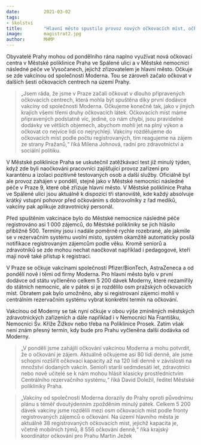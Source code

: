 ```yaml
---
date:         2021-03-02
tags:         
- školství
title:        "Hlavní město spustilo provoz nových očkovacích míst, očkuje se už vakcínou od Moderny"
image: 	      magistrat2.jpg
author:       MHMP
---
```


Obyvatelé Prahy mohou od pondělního rána naplno využívat nová očkovací centra v Městské poliklinice Praha ve Spálené ulici a v Městské nemocnici následné péče ve Vysočanech, jejichž zřizovatelem je hlavní město. Očkuje se zde vakcínou od společnosti Moderna. Tou se zároveň začalo očkovat v dalších šesti očkovacích centrech na území Prahy.

> „Jsem ráda, že jsme v Praze začali očkovat v dlouho připravených očkovacích centrech, která mohla být spuštěna díky první dodávce vakcíny od společnosti Moderna. Očkujeme konečně tak, jako v jiných krajích všemi třemi druhy očkovacích látek. Očkovacích míst máme připravených podstatně víc, jediné, co nám chybí, jsou pravidelné dodávky ve větších objemech, abychom mohli jet na plný výkon a očkovat co nejvíce lidí co nejrychleji. Vakcíny rozdělujeme do očkovacích míst podle počtu registrovaných, tím reagujeme na zájem ze strany Pražanů,“ říká Milena Johnová, radní pro zdravotnictví a sociální politiku.

V Městské poliklinice Praha se uskutečnil zatěžkávací test již minulý týden, když zde byli naočkováni pracovníci zajišťující provoz zařízení pro karanténu a izolaci pozitivně testovaných osob a další služby. Oficiálně byl ale provoz zahájen v pondělí, stejně jako v Městské nemocnici následné péče v Praze 9, které obě zřizuje hlavní město. V Městské poliklinice Praha ve Spálené ulici jsou aktuálně k dispozici tři stanoviště, kde každý absolvuje krátký vstupní pohovor před očkováním s dobrovolníky z řad mediků, vakcíny pak aplikuje zdravotnický personál.

Před spuštěním vakcinace bylo do Městské nemocnice následné péče registrováno asi 1 000 zájemců, do Městské polikliniky se jich hlásilo přibližně 500. Termíny jsou i nadále poměrně rychle rozebrané, ale jakmile se v rezervačním systému uvolní místo, systém okamžitě automaticky posílá notifikace registrovaným zájemcům podle věku. Kromě seniorů a zdravotníků se zde mohou nechat naočkovat například i pedagogové, kteří mají nově také přístup k registraci.

V Praze se očkuje vakcínami společností Pfizer/BionTech, AstraZeneca a od pondělí nově i těmi od firmy Moderna. Pro hlavní město bylo v první dodávce od státu vyčleněno celkem 5 200 dávek Moderny, které nezamířily do státních nemocnic, ale v pátek si je rozdělilo osm pražských očkovacích míst. Obratem pak bylo umožněno, aby si registrovaní zájemci mohli v centrálním rezervačním systému vybrat konkrétní termín na očkování.

Vakcínou od Moderny se tak nyní očkuje v obou výše zmíněných městských zdravotnických zařízeních a dále například i v Nemocnici Na Františku, Nemocnici Sv. Kříže Žižkov nebo třeba na Poliklinice Prosek. Zatím však není znám přesný termín, kdy bude pro Prahu vyčleněna další dodávka od Moderny.

> „V pondělí jsme zahájili očkování vakcínou Moderna a mohu potvrdit, že o očkování je zájem. Aktuálně očkujeme asi 80 lidí denně, ale jsme schopni rozšířit očkovací kapacity až na 120 lidí denně v závislosti na množství dodaných vakcín. Senioři starší sedmdesáti let, zdravotníci nebo nově učitelé se k nám mohou hlásit klasicky prostřednictvím Centrálního rezervačního systému,“ říká David Doležil, ředitel Městské polikliniky Praha.

> „Vakcíny od společnosti Moderna dorazily do Prahy oproti původnímu plánu s téměř dvoutýdenním zpožděním minulý pátek. Celkem 5 200 dávek vakcíny jsme rozdělili mezi osm očkovacích míst podle fronty registrovaných zájemců o očkování. Na území hlavního města je aktuálně 38 registrovaných očkovacích míst, jejichž kapacita je, včetně mobilních týmů, 8 556 očkování denně,“ říká krajský koordinátor očkování pro Prahu Martin Ježek


